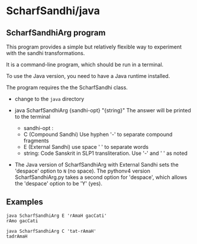# ScharfSandhi/java

## ScharfSandhiArg program
This program provides a 
simple but relatively flexible way to experiment with the sandhi transformations. 

It is a command-line program, which should be run in a terminal.

To use the Java version, you need to have a Java runtime installed.

The program requires the the ScharfSandhi  class.


* change to the `java` directory
* java ScharfSandhiArg {sandhi-opt} "{string}"
  The answer will be printed to the terminal
  *  sandhi-opt : 
    * C (Compound Sandhi)  Use hyphen '-' to separate compound fragments
    * E (External Sandhi)  use space ' ' to separate words
  * string:  Code Sanskrit in SLP1 transliteration. Use '-' and ' ' as noted

* The Java version of ScharfSandhiArg with External Sandhi sets the 'despace' option to `N` (no space).  The pythonv4 version ScharfSandhiArg.py takes a
second option for 'despace', which allows the 'despace' option to be 'Y' (yes).

## Examples
```
java ScharfSandhiArg E 'rAmaH gacCati'
rAmo gacCati
```

```
java ScharfSandhiArg C 'tat-rAmaH'
tadrAmaH
```
